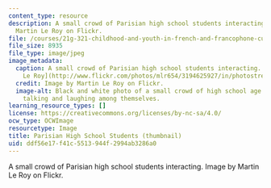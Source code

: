 ```yaml
---
content_type: resource
description: A small crowd of Parisian high school students interacting. Image by
  Martin Le Roy on Flickr.
file: /courses/21g-321-childhood-and-youth-in-french-and-francophone-cultures-spring-2013/ddf56e17f41c5513944f2994ab3286a0_21g-321s13-th.jpg
file_size: 8935
file_type: image/jpeg
image_metadata:
  caption: A small crowd of Parisian high school students interacting. (Image by [Martin
    Le Roy](http://www.flickr.com/photos/mlr654/3194625927/in/photostream/) on Flickr.)
  credit: Image by Martin Le Roy on Flickr.
  image-alt: Black and white photo of a small crowd of high school age boys and girls
    talking and laughing among themselves.
learning_resource_types: []
license: https://creativecommons.org/licenses/by-nc-sa/4.0/
ocw_type: OCWImage
resourcetype: Image
title: Parisian High School Students (thumbnail)
uid: ddf56e17-f41c-5513-944f-2994ab3286a0
---
```

A small crowd of Parisian high school students interacting. Image by Martin Le Roy on Flickr.